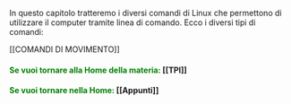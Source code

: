 In questo capitolo tratteremo i diversi comandi di Linux che permettono di utilizzare il computer tramite linea di comando. Ecco i diversi tipi di comandi:

[[COMANDI DI MOVIMENTO]]

#### <span style="color:green"> Se vuoi tornare alla Home della materia: </span>[[TPI]]
#### <span style="color:green"> Se vuoi tornare nella Home: </span>[[Appunti]]
